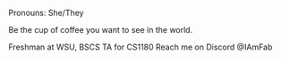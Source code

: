 Pronouns: She/They

Be the cup of coffee you want to see in the world.

Freshman at WSU, BSCS
TA for CS1180
Reach me on Discord @IAmFab